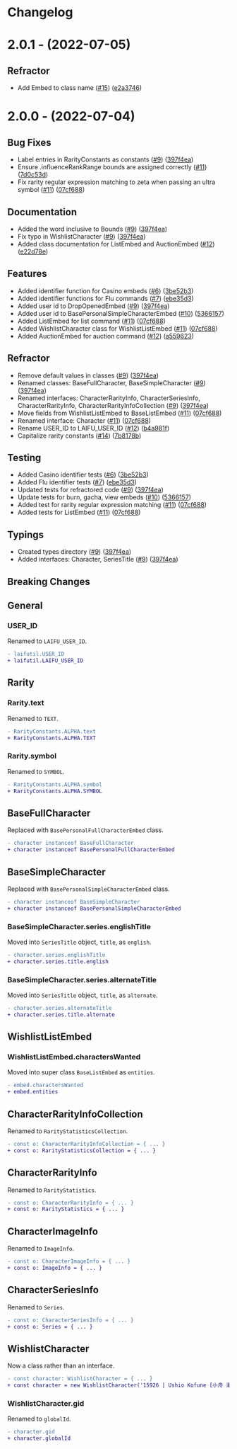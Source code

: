 # Changelog

# 2.0.1 - (2022-07-05)

## Refractor
- Add Embed to class name ([#15](https://github.com/minidomo/laifutil/pull/15)) ([e2a3746](https://github.com/minidomo/laifutil/commit/e2a37466613195ed460653b951846ce6d234b211))

# 2.0.0 - (2022-07-04)

## Bug Fixes
- Label entries in RarityConstants as constants ([#9](https://github.com/minidomo/laifutil/pull/9)) ([397f4ea](https://github.com/minidomo/laifutil/commit/397f4ea8e30b3987d5dcc29dd5b2b657f61b2e4d))
- Ensure .influenceRankRange bounds are assigned correctly ([#11](https://github.com/minidomo/laifutil/pull/11)) ([7d0c53d](https://github.com/minidomo/laifutil/commit/7d0c53d42f9427405e6f5715de0a08d0e677505e))
- Fix rarity regular expression matching to zeta when passing an ultra symbol ([#11](https://github.com/minidomo/laifutil/pull/11)) ([07cf688](https://github.com/minidomo/laifutil/commit/07cf688aeaa7f20b781dab4bd14d22b6e1ebaf32))

## Documentation
- Added the word inclusive to Bounds ([#9](https://github.com/minidomo/laifutil/pull/9)) ([397f4ea](https://github.com/minidomo/laifutil/commit/397f4ea8e30b3987d5dcc29dd5b2b657f61b2e4d))
- Fix typo in WishlistCharacter ([#9](https://github.com/minidomo/laifutil/pull/9)) ([397f4ea](https://github.com/minidomo/laifutil/commit/397f4ea8e30b3987d5dcc29dd5b2b657f61b2e4d))
- Added class documentation for ListEmbed and AuctionEmbed ([#12](https://github.com/minidomo/laifutil/pull/12)) ([e22d78e](https://github.com/minidomo/laifutil/commit/e22d78e3a087972df1eb7aee4e2fed0123a52763))

## Features
- Added identifier function for Casino embeds ([#6](https://github.com/minidomo/laifutil/pull/6)) ([3be52b3](https://github.com/minidomo/laifutil/commit/3be52b3ad5da94478130c26fa84e3cfb0da9f3ea))
- Added identifier functions for Flu commands ([#7](https://github.com/minidomo/laifutil/pull/7)) ([ebe35d3](https://github.com/minidomo/laifutil/commit/ebe35d38c4298d2836e6fcb9668487de126be0ed))
- Added user id to DropOpenedEmbed ([#9](https://github.com/minidomo/laifutil/pull/9)) ([397f4ea](https://github.com/minidomo/laifutil/commit/397f4ea8e30b3987d5dcc29dd5b2b657f61b2e4d))
- Added user id to BasePersonalSimpleCharacterEmbed ([#10](https://github.com/minidomo/laifutil/pull/10)) ([5366157](https://github.com/minidomo/laifutil/commit/5366157e37f862a1eb9959f26ea7315f1b98018a))
- Added ListEmbed for list command ([#11](https://github.com/minidomo/laifutil/pull/11)) ([07cf688](https://github.com/minidomo/laifutil/commit/07cf688aeaa7f20b781dab4bd14d22b6e1ebaf32))
- Added WishlistCharacter class for WishlistListEmbed ([#11](https://github.com/minidomo/laifutil/pull/11)) ([07cf688](https://github.com/minidomo/laifutil/commit/07cf688aeaa7f20b781dab4bd14d22b6e1ebaf32))
- Added AuctionEmbed for auction command ([#12](https://github.com/minidomo/laifutil/pull/12)) ([a559623](https://github.com/minidomo/laifutil/commit/a559623c0f6d64051afefa7ac5a223718a537436))

## Refractor
- Remove default values in classes ([#9](https://github.com/minidomo/laifutil/pull/9)) ([397f4ea](https://github.com/minidomo/laifutil/commit/397f4ea8e30b3987d5dcc29dd5b2b657f61b2e4d))
- Renamed classes: BaseFullCharacter, BaseSimpleCharacter ([#9](https://github.com/minidomo/laifutil/pull/9)) ([397f4ea](https://github.com/minidomo/laifutil/commit/397f4ea8e30b3987d5dcc29dd5b2b657f61b2e4d))
- Renamed interfaces: CharacterRarityInfo, CharacterSeriesInfo, CharacterRarityInfo, CharacterRarityInfoCollection ([#9](https://github.com/minidomo/laifutil/pull/9)) ([397f4ea](https://github.com/minidomo/laifutil/commit/397f4ea8e30b3987d5dcc29dd5b2b657f61b2e4d))
- Move fields from WishlistListEmbed to BaseListEmbed ([#11](https://github.com/minidomo/laifutil/pull/11)) ([07cf688](https://github.com/minidomo/laifutil/commit/07cf688aeaa7f20b781dab4bd14d22b6e1ebaf32))
- Renamed interface: Character ([#11](https://github.com/minidomo/laifutil/pull/11)) ([07cf688](https://github.com/minidomo/laifutil/commit/07cf688aeaa7f20b781dab4bd14d22b6e1ebaf32))
- Rename USER_ID to LAIFU_USER_ID ([#12](https://github.com/minidomo/laifutil/pull/12)) ([b4a981f](https://github.com/minidomo/laifutil/commit/b4a981fc177b1250e1a5ee94f7d4170986e07816))
- Capitalize rarity constants ([#14](https://github.com/minidomo/laifutil/pull/14)) ([7b8178b](https://github.com/minidomo/laifutil/commit/7b8178bc86db1befcfb51b527d9898a5dbe48bf9))

## Testing
- Added Casino identifier tests ([#6](https://github.com/minidomo/laifutil/pull/6)) ([3be52b3](https://github.com/minidomo/laifutil/commit/3be52b3ad5da94478130c26fa84e3cfb0da9f3ea))
- Added Flu identifier tests ([#7](https://github.com/minidomo/laifutil/pull/7)) ([ebe35d3](https://github.com/minidomo/laifutil/commit/ebe35d38c4298d2836e6fcb9668487de126be0ed))
- Updated tests for refractored code ([#9](https://github.com/minidomo/laifutil/pull/9)) ([397f4ea](https://github.com/minidomo/laifutil/commit/397f4ea8e30b3987d5dcc29dd5b2b657f61b2e4d))
- Update tests for burn, gacha, view embeds ([#10](https://github.com/minidomo/laifutil/pull/10)) ([5366157](https://github.com/minidomo/laifutil/commit/5366157e37f862a1eb9959f26ea7315f1b98018a))
- Added test for rarity regular expression matching ([#11](https://github.com/minidomo/laifutil/pull/11)) ([07cf688](https://github.com/minidomo/laifutil/commit/07cf688aeaa7f20b781dab4bd14d22b6e1ebaf32))
- Added tests for ListEmbed ([#11](https://github.com/minidomo/laifutil/pull/11)) ([07cf688](https://github.com/minidomo/laifutil/commit/07cf688aeaa7f20b781dab4bd14d22b6e1ebaf32))

## Typings
- Created types directory ([#9](https://github.com/minidomo/laifutil/pull/9)) ([397f4ea](https://github.com/minidomo/laifutil/commit/397f4ea8e30b3987d5dcc29dd5b2b657f61b2e4d))
- Added interfaces: Character, SeriesTitle ([#9](https://github.com/minidomo/laifutil/pull/9)) ([397f4ea](https://github.com/minidomo/laifutil/commit/397f4ea8e30b3987d5dcc29dd5b2b657f61b2e4d))

## Breaking Changes

## General

### USER_ID

Renamed to `LAIFU_USER_ID`.

```diff
- laifutil.USER_ID
+ laifutil.LAIFU_USER_ID
```

## Rarity

### Rarity.text

Renamed to `TEXT`.

```diff
- RarityConstants.ALPHA.text
+ RarityConstants.ALPHA.TEXT
```

### Rarity.symbol

Renamed to `SYMBOL`.

```diff
- RarityConstants.ALPHA.symbol
+ RarityConstants.ALPHA.SYMBOL
```

## BaseFullCharacter

Replaced with `BasePersonalFullCharacterEmbed` class.

```diff
- character instanceof BaseFullCharacter
+ character instanceof BasePersonalFullCharacterEmbed
```

## BaseSimpleCharacter

Replaced with `BasePersonalSimpleCharacterEmbed` class.

```diff
- character instanceof BaseSimpleCharacter
+ character instanceof BasePersonalSimpleCharacterEmbed
```

### BaseSimpleCharacter.series.englishTitle

Moved into `SeriesTitle` object, `title`, as `english`.

```diff
- character.series.englishTitle
+ character.series.title.english
```

### BaseSimpleCharacter.series.alternateTitle

Moved into `SeriesTitle` object, `title`, as `alternate`.

```diff
- character.series.alternateTitle
+ character.series.title.alternate
```

## WishlistListEmbed

### WishlistListEmbed.charactersWanted

Moved into super class `BaseListEmbed` as `entities`.

```diff
- embed.charactersWanted
+ embed.entities
```

## CharacterRarityInfoCollection

Renamed to `RarityStatisticsCollection`.

```diff
- const o: CharacterRarityInfoCollection = { ... }
+ const o: RarityStatisticsCollection = { ... }
```

## CharacterRarityInfo

Renamed to `RarityStatistics`.

```diff
- const o: CharacterRarityInfo = { ... }
+ const o: RarityStatistics = { ... }
```

## CharacterImageInfo

Renamed to `ImageInfo`.

```diff
- const o: CharacterImageInfo = { ... }
+ const o: ImageInfo = { ... }
```

## CharacterSeriesInfo

Renamed to `Series`.

```diff
- const o: CharacterSeriesInfo = { ... }
+ const o: Series = { ... }
```

## WishlistCharacter

Now a class rather than an interface.

```diff
- const character: WishlistCharacter = { ... }
+ const character = new WishlistCharacter('15926 | Ushio Kofune [小舟 潮]・27:inf:')
```

### WishlistCharacter.gid

Renamed to `globalId`.

```diff
- character.gid
+ character.globalId
```
